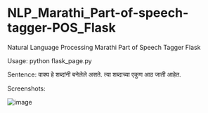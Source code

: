 # NLP_Marathi_Part-of-speech-tagger-POS_Flask
Natural Language Processing
Marathi Part of Speech Tagger
Flask

Usage:  python flask_page.py

Sentence: वाक्य हे शब्दांनी बनेलेले असते. त्या शब्दाच्या एकुण आठ जाती आहेत. 

Screenshots:

![image](https://user-images.githubusercontent.com/44517999/82157038-b0fe5700-989c-11ea-8574-2409e311307e.png)
